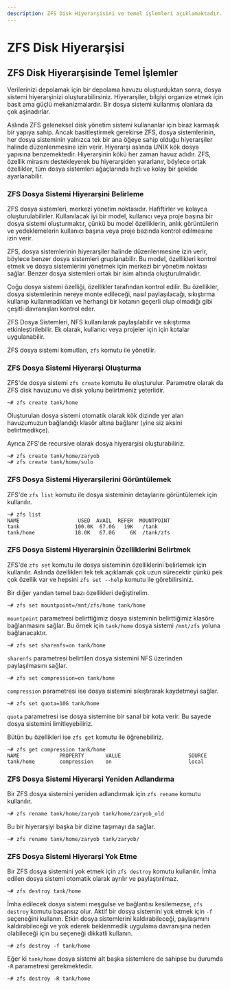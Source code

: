 ```yaml
---
description: ZFS Disk Hiyerarşisini ve temel işlemleri açıklamaktadır.
---
```


# ZFS Disk Hiyerarşisi

## ZFS Disk Hiyerarşisinde Temel İşlemler

Verilerinizi depolamak için bir depolama havuzu oluşturduktan sonra, dosya sistemi hiyerarşinizi oluşturabilirsiniz. Hiyerarşiler, bilgiyi organize etmek için basit ama güçlü mekanizmalardır. Bir dosya sistemi kullanmış olanlara da çok aşinadırlar.

Aslında ZFS geleneksel disk yönetim sistemi kullananlar için biraz karmaşık bir yapıya sahip. Ancak basitleştirmek gerekirse ZFS, dosya sistemlerinin, her dosya sisteminin yalnızca tek bir ana öğeye sahip olduğu hiyerarşiler halinde düzenlenmesine izin verir. Hiyerarşi aslında UNIX kök dosya yapısına benzemektedir. Hiyerarşinin kökü her zaman havuz adıdır. ZFS, özellik mirasını destekleyerek bu hiyerarşiden yararlanır, böylece ortak özellikler, tüm dosya sistemleri ağaçlarında hızlı ve kolay bir şekilde ayarlanabilir.

### ZFS Dosya Sistemi Hiyerarşini Belirleme

ZFS dosya sistemleri, merkezi yönetim noktasıdır. Hafiftirler ve kolayca oluşturulabilirler. Kullanılacak iyi bir model, kullanıcı veya proje başına bir dosya sistemi oluşturmaktır, çünkü bu model özelliklerin, anlık görüntülerin ve yedeklemelerin kullanıcı başına veya proje bazında kontrol edilmesine izin verir.

ZFS, dosya sistemlerinin hiyerarşiler halinde düzenlenmesine izin verir, böylece benzer dosya sistemleri gruplanabilir. Bu model, özellikleri kontrol etmek ve dosya sistemlerini yönetmek için merkezi bir yönetim noktası sağlar. Benzer dosya sistemleri ortak bir isim altında oluşturulmalıdır.

Çoğu dosya sistemi özelliği, özellikler tarafından kontrol edilir. Bu özellikler, dosya sistemlerinin nereye monte edileceği, nasıl paylaşılacağı, sıkıştırma kullanıp kullanmadıkları ve herhangi bir kotanın geçerli olup olmadığı gibi çeşitli davranışları kontrol eder.

ZFS Dosya Sistemleri, NFS kullanılarak paylaşılabilir ve sıkıştırma etkinleştirilebilir. Ek olarak, kullanıcı veya projeler için için kotalar uygulanabilir.

ZFS dosya sistemi komutları, `zfs` komutu ile yönetilir.

### ZFS Dosya Sistemi Hiyerarşi Oluşturma

ZFS'de dosya sistemi `zfs create` komutu ile oluşturulur. Parametre olarak da ZFS disk havuzunu ve disk yolunu belirtmeniz yeterlidir.

```text
~# zfs create tank/home
```

Oluşturulan dosya sistemi otomatik olarak kök dizinde yer alan havuzumuzun bağlandığı klasör altına bağlanır \(yine siz aksini belirtmedikçe\).

Ayrıca ZFS'de recursive olarak dosya hiyerarşisi oluşturabiliriz.

```text
~# zfs create tank/home/zaryob
~# zfs create tank/home/sulo
```

### ZFS Dosya Sistemi Hiyerarşilerini Görüntülemek

ZFS'de `zfs list` komutu ile dosya sisteminin detaylarını görüntülemek için kullanılır.

```text
~# zfs list
NAME                   USED  AVAIL  REFER  MOUNTPOINT
tank                  100.0K  67.0G   19K   /tank
tank/home             18.0K   67.0G     6K  /tank/zfs
```

### ZFS Dosya Sistemi Hiyerarşinin Özelliklerini Belirtmek

ZFS'de `zfs set` komutu ile dosya sisteminin özelliklerini belirlemek için kullanılır. Aslında özellikleri tek tek açıklamak çok uzun sürecektir çünkü pek çok özellik var ve hepsini `zfs set --help` komutu ile görebilirsiniz.

Bir diğer yandan temel bazı özellikleri değiştirelim.

```text
~# zfs set mountpoint=/mnt/zfs/home tank/home
```

`mountpoint` parametresi belirttiğimiz dosya sisteminin belirttiğimiz klasöre bağlanmasını sağlar. Bu örnek için `tank/home` dosya sistemi `/mnt/zfs` yoluna bağlanacaktır.

```text
~# zfs set sharenfs=on tank/home
```

`sharenfs` parametresi belirtilen dosya sistemini NFS üzerinden paylaşılmasını sağlar.

```text
~# zfs set compression=on tank/home
```

`compression` parametresi ise dosya sistemini sıkıştırarak kaydetmeyi sağlar.

```text
~# zfs set quota=10G tank/home
```

`quota` parametresi ise dosya sistemine bir sanal bir kota verir. Bu sayede dosya sistemini limitleyebiliriz.

Bütün bu özellikleri ise `zfs get` komutu ile öğrenebiliriz.

```text
~# zfs get compression tank/home
NAME             PROPERTY       VALUE                      SOURCE
tank/home        compression    on                         local
```

### ZFS Dosya Sistemi Hiyerarşi Yeniden Adlandırma

Bir ZFS dosya sistemini yeniden adlandırmak için `zfs rename` komutu kullanılır.

```text
~# zfs rename tank/home/zaryob tank/home/zaryob_old
```

Bu bir hiyerarşiyi başka bir dizine taşımayı da sağlar.

```text
~# zfs rename tank/home/zaryob tank/zaryob/
```

### ZFS Dosya Sistemi Hiyerarşi Yok Etme

Bir ZFS dosya sistemini yok etmek için `zfs destroy` komutu kullanılır. İmha edilen dosya sistemi otomatik olarak ayrılır ve paylaştırılmaz.

```text
~# zfs destroy tank/home
```

İmha edilecek dosya sistemi meşgulse ve bağlantısı kesilemezse, `zfs destroy` komutu başarısız olur. Aktif bir dosya sistemini yok etmek için `-f` seçeneğini kullanın. Etkin dosya sistemlerini kaldırabileceği, paylaşımını kaldırabileceği ve yok ederek beklenmedik uygulama davranışına neden olabileceği için bu seçeneği dikkatli kullanın.

```text
~# zfs destroy -f tank/home
```

Eğer ki `tank/home` dosya sistemi alt başka sistemlere de sahipse bu durumda `-R` parametresi gerekmektedir.

```text
~# zfs destroy -R tank/home
```

